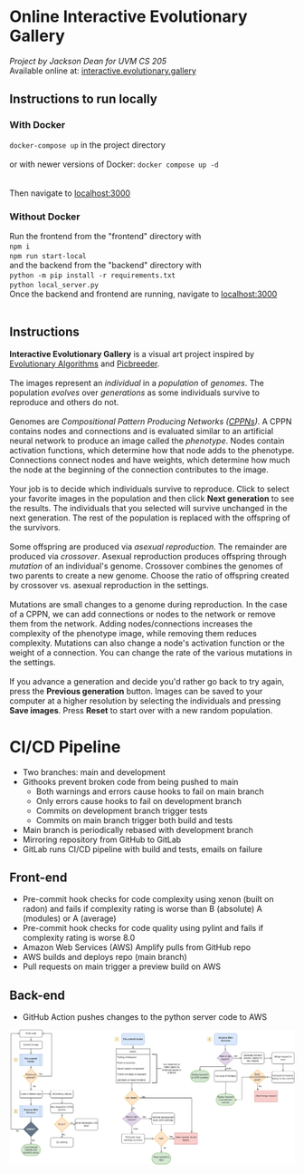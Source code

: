 # Online Interactive Evolutionary Gallery
*Project by Jackson Dean for UVM CS 205*
    <br/>
    Available online at: <a href="https://interactive.evolutionary.gallery">interactive.evolutionary.gallery</a>
    <h2>Instructions to run locally</h2>
    <h3>With Docker</h3>
    `docker-compose up` in the project directory
    <br/><br/>
    or with newer versions of Docker: `docker compose up -d`
    <br/><br/>
    <br/>Then navigate to <a href="http://localhost:3000">localhost:3000</a>
    <h3>Without Docker</h3> Run the frontend from the "frontend" directory with <br/>`npm i`<br/>`npm run start-local`
    <br/>
    and the backend from the "backend" directory with <br/>`python -m pip install -r requirements.txt` <br/>`python local_server.py`
    <br/>Once the backend and frontend are running, navigate to <a href="http://localhost:3000">localhost:3000</a>
    <br/><br/>
    <h2>Instructions</h2>
    <b>Interactive Evolutionary Gallery</b> is a visual art project inspired
    by <a target="_blank" href="https://en.wikipedia.org/wiki/Evolutionary_algorithm">Evolutionary Algorithms</a> and <a target="_blank" href="http://eplex.cs.ucf.edu/papers/secretan_ecj11.pdf">Picbreeder</a>.
    <br /><br />
    The images represent an <i>individual</i> in a <i>population</i> of <i>genomes</i>. The population <i>evolves</i> over <i>generations</i> as some individuals survive to reproduce and others do not.
    <br /><br />
    Genomes are <i>Compositional Pattern Producing Networks (<a target="_blank" href="https://en.wikipedia.org/wiki/Compositional_pattern-producing_network">CPPNs</a>)</i>.
    A CPPN contains nodes and connections and is evaluated similar to an artificial neural network to produce an image called the <i>phenotype</i>. Nodes contain activation functions, which determine how that node adds to the phenotype.
    Connections connect nodes and have weights, which determine how much the node at the beginning of the connection contributes to the image.
    <br/><br/>
    Your job is to decide which individuals survive to reproduce. Click to select your favorite images in the population and then click <b>Next generation</b> to see the results. The individuals that you selected
    will survive unchanged in the next generation. The rest of the population is replaced with the offspring of the survivors.
    <br/><br/>
    Some offspring are produced via <i>asexual reproduction</i>. The remainder are produced via <i>crossover</i>.
    Asexual reproduction produces offspring through <i>mutation</i> of an individual's genome. Crossover combines the genomes of two parents to create a new genome.
    Choose the ratio of offspring created by crossover vs. asexual reproduction in the settings.
    <br/><br/>
    Mutations are small changes to a genome during reproduction. In the case of a CPPN, we can add connections or nodes to the network or remove them from the network.
    Adding nodes/connections increases the complexity of the phenotype image, while removing them reduces complexity. Mutations can also change a node's activation function or the weight of a connection. You can change the rate of the various mutations in the settings.
    <br/><br/>
    If you advance a generation and decide you'd rather go back to try again, press the <b>Previous generation</b> button. Images can be saved to your computer at a higher resolution by selecting the individuals and pressing <b>Save images</b>.
    Press <b>Reset</b> to start over with a new random population.


# CI/CD Pipeline
- Two branches: main and development
- Githooks prevent broken code from being pushed to main
    - Both warnings and errors cause hooks to fail on main branch
    - Only errors cause hooks to fail on development branch
    - Commits on development branch trigger tests
    - Commits on main branch trigger both build and tests
- Main branch is periodically rebased with development branch
- Mirroring repository from GitHub to GitLab
- GitLab runs CI/CD pipeline with build and tests, emails on failure

## Front-end
- Pre-commit hook checks for code complexity using xenon (built on radon) and fails if complexity rating is worse than B (absolute) A (modules) or A (average)
- Pre-commit hook checks for code quality using pylint and fails if complexity rating is worse 8.0
- Amazon Web Services (AWS) Amplify pulls from GitHub repo
- AWS builds and deploys repo (main branch)
- Pull requests on main trigger a preview build on AWS

## Back-end
- GitHub Action pushes changes to the python server code to AWS


![](./ci_cd_pipeline.png)
